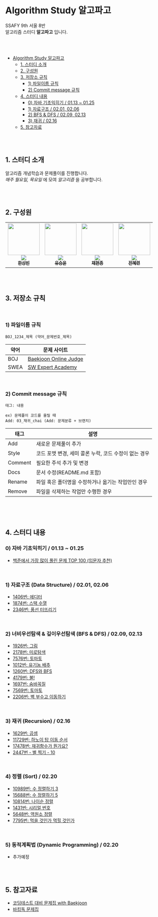 # Algorithm Study 알고파고

SSAFY 9th 서울 8반 <br/>
알고리즘 스터디 __알고파고__ 입니다.

<br/>
<br/>

- [Algorithm Study 알고파고](#algorithm-study-알고파고)
  - [1. 스터디 소개](#1-스터디-소개)
  - [2. 구성원](#2-구성원)
  - [3. 저장소 규칙](#3-저장소-규칙)
    - [1) 파일이름 규칙](#1-파일이름-규칙)
    - [2) Commit message 규칙](#2-commit-message-규칙)
  - [4. 스터디 내용](#4-스터디-내용)
    - [0) 자바 기초익히기 / 01.13 ~ 01.25](#0-자바-기초익히기--0113--0125)
    - [1) 자료구조 / 02.01, 02.06](#1-자료구조--0201-0206)
    - [2) BFS \& DFS / 02.09, 02.13](#2-bfs--dfs--0209-0213)
    - [3) 재귀 / 02.16](#3-재귀--0216)
  - [5. 참고자료](#5-참고자료)

<br/>
<br/>

## 1. 스터디 소개

알고리즘 개념학습과 문제풀이를 진행합니다.  
_매주 월요일, 목요일_ 에 모여 _알고리즘_ 을 공부합니다.

<br/>
<br/>

## 2. 구성원

<table>
  <tr>
    <td align="center"><a href="https://github.com/woohiq"><img src="https://avatars.githubusercontent.com/u/101312787?v=4?v=4?s=100" width="100px;" alt=""/><br /><img src="http://mazassumnida.wtf/api/mini/generate_badge?boj=leox97" widt="100px"><br /><sub><b>한상빈</b></sub></a><br /></td>    
    <td align="center"><a href="https://github.com/s-y-yu"><img src="https://avatars.githubusercontent.com/u/82228797?v=4?s=100" width="100px;" alt=""/><br /><img src="http://mazassumnida.wtf/api/mini/generate_badge?boj=syu" widt="100px"><br /><sub><b>유승윤</b></sub></a><br /></td>
    <td align="center"><a href="https://github.com/hjongc"><img src="https://avatars.githubusercontent.com/u/72199470?v=4" width="100px;" alt=""/><br /><img src="http://mazassumnida.wtf/api/mini/generate_badge?boj=yssg9187" widt="100px"><br /><sub><b>채현종</b></sub></a><br /></td>
    <td align="center"><a href="https://github.com/nutbrown"><img src="https://avatars.githubusercontent.com/u/111677826?v=4?s=100" width="100px;" alt=""/><br /><img src="http://mazassumnida.wtf/api/mini/generate_badge?boj=simbaba" widt="100px"><br /><sub><b>전혜련</b></sub></a><br /></td>     
  </tr>
</table>

<br/>
<br/>

## 3. 저장소 규칙

<br/>

### 1) 파일이름 규칙

```
BOJ_1234_제목 (약어_문제번호_제목)
```

| 약어 | 문제 사이트                                      |
| ---- | ------------------------------------------------ |
| BOJ  | [Baekjoon Online Judge](https://www.acmicpc.net) |
| SWEA | [SW Expert Academy](https://swexpertacademy.com) |

<br/>

### 2) Commit message 규칙

```
태그: 내용

ex) 문제풀이 코드를 올릴 때
Add: 03_재귀_chai (Add: 문제분류 + 브랜치) 
```


| 태그 |	설명 |
|----------|--------------|
| Add |	새로운 문제풀이 추가 |
| Style	| 코드 포맷 변경, 세미 콜론 누락, 코드 수정이 없는 경우 |
| Comment | 필요한 주석 추가 및 변경 |
| Docs | 문서 수정(README.md 포함) |
| Rename | 파일 혹은 폴더명을 수정하거나 옮기는 작업만인 경우 |
| Remove | 파일을 삭제하는 작업만 수행한 경우 |
<br/>

<br/>
<br/>

## 4. 스터디 내용

### 0) 자바 기초익히기 / 01.13 ~ 01.25
  - [백준에서 가장 많이 풀린 문제 TOP 100 (입문자 추천)](https://www.acmicpc.net/workbook/view/2435)

<br/>


### 1) 자료구조 (Data Structure) / 02.01, 02.06
  - [1406번: 에디터](https://www.acmicpc.net/problem/1406)
  - [1874번: 스택 수열](https://www.acmicpc.net/problem/1874)
  - [2346번: 풍선 터뜨리기](https://www.acmicpc.net/problem/2346)

<br/>

### 2) 너비우선탐색 & 깊이우선탐색 (BFS & DFS) / 02.09, 02.13
  - [1926번: 그림](https://www.acmicpc.net/problem/1926)
  - [2178번: 미로탐색](https://www.acmicpc.net/problem/2178)
  - [7576번: 토마토](https://www.acmicpc.net/problem/7576)
  - [1012번: 유기농 배추](https://www.acmicpc.net/problem/1012)
  - [1260번: DFS와 BFS](https://www.acmicpc.net/problem/1260)
  - [4179번: 불!](https://www.acmicpc.net/problem/4179)
  - [1697번: 숨바꼭질](https://www.acmicpc.net/problem/1697)
  - [7569번: 토마토](https://www.acmicpc.net/problem/7569)
  - [2206번: 벽 부수고 이동하기](https://www.acmicpc.net/problem/2206)

<br/>

### 3) 재귀 (Recursion) / 02.16
  - [1629번: 곱셈](https://www.acmicpc.net/problem/1629)
  - [11729번: 하노이 탑 이동 순서](https://www.acmicpc.net/problem/11729)
  - [17478번: 재귀함수가 뭔가요?](https://www.acmicpc.net/problem/17478)
  - [2447번 - 별 찍기 - 10](https://www.acmicpc.net/problem/2447)

<br/>

### 4) 정렬 (Sort) / 02.20
  - [10989번:	수 정렬하기 3](https://www.acmicpc.net/problem/10989)
  - [15688번:	수 정렬하기 5](https://www.acmicpc.net/problem/15688)
  - [10814번: 나이순 정렬](https://www.acmicpc.net/problem/10814)
  - [1431번: 시리얼 번호](https://www.acmicpc.net/problem/1431)
  - [5648번: 역원소 정렬](https://www.acmicpc.net/problem/5648)
  - [7795번: 먹을 것인가 먹힐 것인가](https://www.acmicpc.net/problem/7795)

  <br/>

### 5) 동적계획법 (Dynamic Programming) / 02.20
  - 추가예정
<br/>
<br/>

## 5. 참고자료
  - [코딩테스트 대비 문제집 with Baekjoon](https://github.com/tony9402/baekjoon)
  - [바킹독 문제집](https://github.com/encrypted-def/basic-algo-lecture/blob/master/workbook.md)
